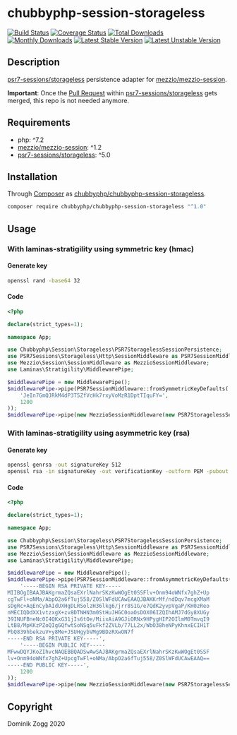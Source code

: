 # chubbyphp-session-storageless

[![Build Status](https://api.travis-ci.org/chubbyphp/chubbyphp-session-storageless.png?branch=master)](https://travis-ci.org/chubbyphp/chubbyphp-session-storageless)
[![Coverage Status](https://coveralls.io/repos/github/chubbyphp/chubbyphp-session-storageless/badge.svg?branch=master)](https://coveralls.io/github/chubbyphp/chubbyphp-session-storageless?branch=master)
[![Total Downloads](https://poser.pugx.org/chubbyphp/chubbyphp-session-storageless/downloads.png)](https://packagist.org/packages/chubbyphp/chubbyphp-session-storageless)
[![Monthly Downloads](https://poser.pugx.org/chubbyphp/chubbyphp-session-storageless/d/monthly)](https://packagist.org/packages/chubbyphp/chubbyphp-session-storageless)
[![Latest Stable Version](https://poser.pugx.org/chubbyphp/chubbyphp-session-storageless/v/stable.png)](https://packagist.org/packages/chubbyphp/chubbyphp-session-storageless)
[![Latest Unstable Version](https://poser.pugx.org/chubbyphp/chubbyphp-session-storageless/v/unstable)](https://packagist.org/packages/chubbyphp/chubbyphp-session-storageless)

## Description

[psr7-sessions/storageless][2] persistence adapter for [mezzio/mezzio-session][3].

**Important**: Once the [Pull Request][4] within [psr7-sessions/storageless][2] gets merged, this repo is not needed anymore.

## Requirements

* php: ^7.2
* [mezzio/mezzio-session][2]: ^1.2
* [psr7-sessions/storageless][3]: ^5.0

## Installation

Through [Composer](http://getcomposer.org) as [chubbyphp/chubbyphp-session-storageless][1].

```sh
composer require chubbyphp/chubbyphp-session-storageless "^1.0"
```

## Usage

### With laminas-stratigility using symmetric key (hmac)

#### Generate key

```sh
openssl rand -base64 32
```

#### Code

```php
<?php

declare(strict_types=1);

namespace App;

use Chubbyphp\Session\Storageless\PSR7StoragelessSessionPersistence;
use PSR7Sessions\Storageless\Http\SessionMiddleware as PSR7SessionMiddleware;
use Mezzio\Session\SessionMiddleware as MezzioSessionMiddleware;
use Laminas\Stratigility\MiddlewarePipe;

$middlewarePipe = new MiddlewarePipe();
$middlewarePipe->pipe(PSR7SessionMiddleware::fromSymmetricKeyDefaults(
    'JeIn7GmQJRkM4dP3T5ZfVcHk7rxyVoMzR1DptTIquFY=',
    1200
));
$middlewarePipe->pipe(new MezzioSessionMiddleware(new PSR7StoragelessSessionPersistence()));
```

### With laminas-stratigility using asymmetric key (rsa)

#### Generate key

```sh
openssl genrsa -out signatureKey 512
openssl rsa -in signatureKey -out verificationKey -outform PEM -pubout
```

#### Code

```php
<?php

declare(strict_types=1);

namespace App;

use Chubbyphp\Session\Storageless\PSR7StoragelessSessionPersistence;
use PSR7Sessions\Storageless\Http\SessionMiddleware as PSR7SessionMiddleware;
use Mezzio\Session\SessionMiddleware as MezzioSessionMiddleware;
use Laminas\Stratigility\MiddlewarePipe;

$middlewarePipe = new MiddlewarePipe();
$middlewarePipe->pipe(PSR7SessionMiddleware::fromAsymmetricKeyDefaults(
    '-----BEGIN RSA PRIVATE KEY-----
MIIBOgIBAAJBAKgrmaZQsaEXrlNahrSKzKwWOgEt0SSFlv+Onm94oWNfx7ghZ+Up
cgTwFl+oNMa/AbpO2a6fTuj558/Z0SlWFdUCAwEAAQJBAKKrMf/ndDqv7mcgXMaM
sDgRc+AqEnCybAIdUXHgDLRSolzH36lkg6/jrr8S1G/e7QdK2yvpVgaP/KH0zReo
nMECIQDdXX1vtzxgX+zv8DTNHN3m0StHuJHGC0oaOsDOX06IZQIhAMJ7dGy8XUGy
39INUFBneNc0I4QKxG31jIs6tOe/MiixAiA9GJiORNx9HPygHIP2OIlmM0TmvqI9
LtB8/MpKKzPZoQIgGQfwtSoNSq5uFkf2ZVLb/77LL2x/WbO38heNPyKhnxECIH1T
PbQ839hbekzuV+y8Me+JSUHgybVMg9BDzRXwON7f
-----END RSA PRIVATE KEY-----',
    '-----BEGIN PUBLIC KEY-----
MFwwDQYJKoZIhvcNAQEBBQADSwAwSAJBAKgrmaZQsaEXrlNahrSKzKwWOgEt0SSF
lv+Onm94oWNfx7ghZ+UpcgTwFl+oNMa/AbpO2a6fTuj558/Z0SlWFdUCAwEAAQ==
-----END PUBLIC KEY-----',
    1200
));
$middlewarePipe->pipe(new MezzioSessionMiddleware(new PSR7StoragelessSessionPersistence()));
```

## Copyright

Dominik Zogg 2020

[1]: https://packagist.org/packages/chubbyphp/chubbyphp-session-storageless
[2]: https://github.com/mezzio/mezzio-session
[3]: https://github.com/psr7-sessions/storageless
[4]: https://github.com/psr7-sessions/storageless/pull/82
